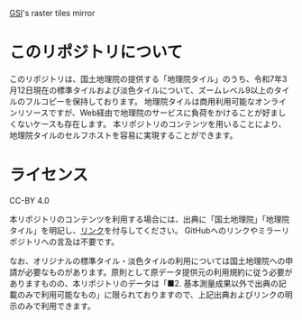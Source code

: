 [GSI](https://maps.gsi.go.jp)'s raster tiles mirror

# このリポジトリについて

このリポジトリは、国土地理院の提供する「地理院タイル」のうち、令和7年3月12日現在の標準タイルおよび淡色タイルについて、ズームレベル9以上のタイルのフルコピーを保持しております。
地理院タイルは商用利用可能なオンラインリソースですが、Web経由で地理院のサービスに負荷をかけることが好ましくないケースも存在します。
本リポジトリのコンテンツを用いることにより、地理院タイルのセルフホストを容易に実現することができます。

# ライセンス

CC-BY 4.0

本リポジトリのコンテンツを利用する場合には、出典に「国土地理院」「地理院タイル」を明記し、[リンク](https://maps.gsi.go.jp/development/ichiran.html)を付与してください。
GitHubへのリンクやミラーリポジトリへの言及は不要です。

なお、オリジナルの標準タイル・淡色タイルの利用については国土地理院への申請が必要なものがあります。原則として原データ提供元の利用規約に従う必要がありますものの、本リポジトリのデータは「■2. 基本測量成果以外で出典の記載のみで利用可能なもの」に限られておりますので、上記出典およびリンクの明示のみで利用できます。

